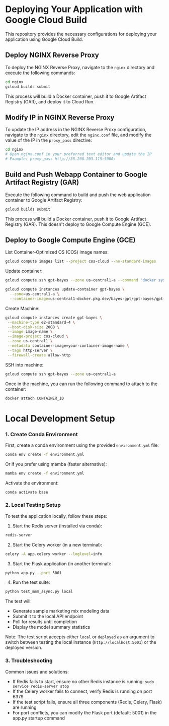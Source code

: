 # Deploying Your Application with Google Cloud Build

This repository provides the necessary configurations for deploying your application using Google Cloud Build.

## Deploy NGINX Reverse Proxy

To deploy the NGINX Reverse Proxy, navigate to the `nginx` directory and execute the following commands:

```bash
cd nginx
gcloud builds submit
```

This process will build a Docker container, push it to Google Artifact Registry (GAR), and deploy it to Cloud Run.

## Modify IP in NGINX Reverse Proxy

To update the IP address in the NGINX Reverse Proxy configuration, navigate to the `nginx` directory, edit the `nginx.conf` file, and modify the value of the IP in the `proxy_pass` directive:

```bash
cd nginx
# Open nginx.conf in your preferred text editor and update the IP
# Example: proxy_pass http://35.208.203.115:5000;
```

## Build and Push Webapp Container to Google Artifact Registry (GAR)

Execute the following command to build and push the web application container to Google Artifact Registry:

```bash
gcloud builds submit
```

This process will build a Docker container, push it to Google Artifact Registry (GAR).
This doesn't deploy to Google Compute Engine (GCE).

## Deploy to Google Compute Engine (GCE)

List Container-Optimized OS (COS) image names:

```bash
gcloud compute images list --project cos-cloud --no-standard-images
```

Update container:
```bash
gcloud compute ssh gpt-bayes --zone us-central1-a --command 'docker system prune -f -a'

gcloud compute instances update-container gpt-bayes \
  --zone=us-central1-a \
  --container-image=us-central1-docker.pkg.dev/bayes-gpt/gpt-bayes/gpt-bayes:latest
```

Create Machine:
```bash
gcloud compute instances create gpt-bayes \
 --machine-type e2-standard-4 \
 --boot-disk-size 20GB \
 --image image-name \
 --image-project cos-cloud \
 --zone us-central1 \
 --metadata container-image=your-container-image-name \
 --tags http-server \
 --firewall-create allow-http
```

SSH into machine:
```bash
gcloud compute ssh gpt-bayes --zone us-central1-a
```

Once in the machine, you can run the following command to attach to the container:
```bash
docker attach CONTAINER_ID
```


# Local Development Setup

### 1. Create Conda Environment

First, create a conda environment using the provided `environment.yml` file:

```bash
conda env create -f environment.yml
```

Or if you prefer using mamba (faster alternative):

```bash
mamba env create -f environment.yml
```

Activate the environment:
```bash
conda activate base
```

### 2. Local Testing Setup

To test the application locally, follow these steps:

1. Start the Redis server (installed via conda):
```bash
redis-server
```

2. Start the Celery worker (in a new terminal):
```bash
celery -A app.celery worker --loglevel=info
```

3. Start the Flask application (in another terminal):
```bash
python app.py --port 5001
```

4. Run the test suite:
```bash
python test_mmm_async.py local
```



The test will:
- Generate sample marketing mix modeling data
- Submit it to the local API endpoint
- Poll for results until completion
- Display the model summary statistics

Note: The test script accepts either `local` or `deployed` as an argument to switch between testing the local instance (`http://localhost:5001`) or the deployed version.

### 3. Troubleshooting

Common issues and solutions:
- If Redis fails to start, ensure no other Redis instance is running: `sudo service redis-server stop`
- If the Celery worker fails to connect, verify Redis is running on port 6379
- If the test script fails, ensure all three components (Redis, Celery, Flask) are running
- For port conflicts, you can modify the Flask port (default: 5001) in the app.py startup command



